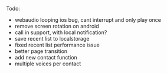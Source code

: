 Todo:

* webaudio looping ios bug, cant interrupt and only play once
* remove screen rotation on android
* call in support, with local notification?
* save recent list to localstorage
* fixed recent list performance issue
* better page transition
* add new contact function
* multiple voices per contact
